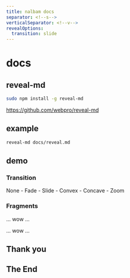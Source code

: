 ```yaml
---
title: nalbam docs
separator: <!--s-->
verticalSeparator: <!--v-->
revealOptions:
  transition: slide
---
```

# docs

<!--s-->

## reveal-md

```bash
sudo npm install -g reveal-md
```

<https://github.com/webpro/reveal-md>

<!--s-->

## example

```bash
reveal-md docs/reveal.md
```

<!--s-->

## demo

<!--v-->

### Transition

None - Fade - Slide - Convex - Concave - Zoom

<!--v-->

### Fragments

... wow ... <!-- .element: class="fragment" -->

... wow ... <!-- .element: class="fragment" -->

<!--v-->

<!-- .slide: data-background="http://i.giphy.com/90F8aUepslB84.gif" -->

<!--s-->

## Thank you

<!--s-->

## The End
